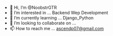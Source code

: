 - 👋 Hi, I’m @NoobstrGTR
- 👀 I’m interested in ... Backend Wep Development 
- 🌱 I’m currently learning ... Django_Python
- 💞️ I’m looking to collaborate on ...
- 📫 How to reach me ... ascendp07@gmail.com

<!---
NoobstrGTR/NoobstrGTR is a ✨ special ✨ repository because its `README.md` (this file) appears on your GitHub profile.
You can click the Preview link to take a look at your changes.
--->
